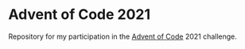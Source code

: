 # Advent of Code 2021

Repository for my participation in the [Advent of Code](https://adventofcode.com/) 2021 challenge.
